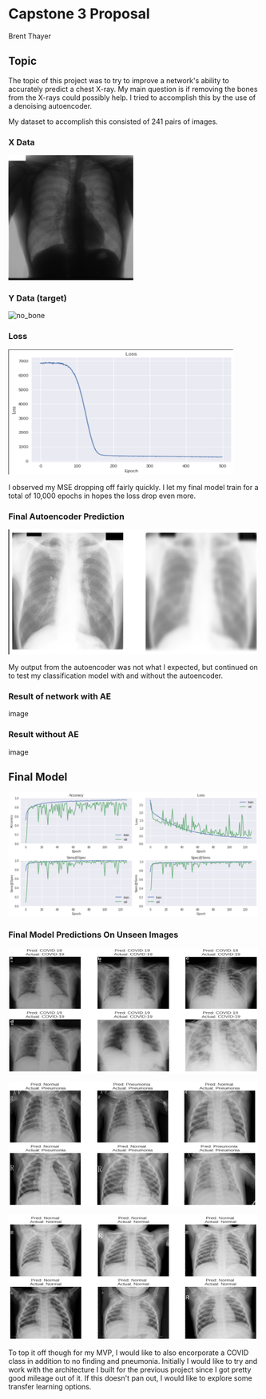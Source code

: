 # Capstone 3 Proposal

Brent Thayer



## Topic
The topic of this project was to try to improve a network's ability to accurately predict a chest X-ray.  My main question is if removing the bones from the X-rays could possibly help.  I tried to accomplish this by the use of a denoising autoencoder.

My dataset to accomplish this consisted of 241 pairs of images.
### X Data
<img src="/images/JPCLN001bone.png" alt="bone"
	title="no_bone" width="250" height="250" />

### Y Data (target)
<img src="/images/JPCLN001_1.png" alt="no_bone"
	title="no_bone" width="250" height="250" />

### Loss 
<img src="/images/first_500_oo_1500.png" alt="loss"
	title="loss" width="450" height="250" />

I observed my MSE dropping off fairly quickly.  I let my final model train for a total of 10,000 epochs in hopes the loss drop even more.  

### Final Autoencoder Prediction

<img src="/images/ae_prediction.png" alt="pred"
	title="pred" width="500" height="250" />

My output from the autoencoder was not what I expected, but continued on to test my classification model with and without the autoencoder.


### Result of network with AE

image

### Result without AE

image

## Final Model

<img src="/images/final_model_metrics.png" alt="final_model"
	title="final_model" width="500" height="250" />

### Final Model Predictions On Unseen Images

<img src="/images/cov_pred.png" alt="cov_pred"
	title="cov_pred" width="500" height="250" />

<img src="/images/pneum_pred.png" alt="pneum_pred"
	title="pneum_pred" width="500" height="250" />

<img src="/images/norm_pred.png" alt="norm_pred"
	title="norm_pred" width="500" height="250" />





To top it off though for my MVP, I would like to also encorporate a COVID class in addition to no finding and pneumonia.  Initially I would like to try and work with the architecture I built for the previous project since I got pretty good mileage out of it.  If this doesn't pan out, I would like to explore some transfer learning options.

